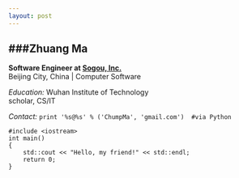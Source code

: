 ```yaml
---
layout: post
---
```


###Zhuang Ma  
---
**Software Engineer at [Sogou, Inc.](http://www.sogou.com)**  
Beijing City, China | Computer Software  
  
*Education:* Wuhan Institute of Technology  
scholar, CS/IT  

*Contact:* `print '%s@%s' % ('ChumpMa', 'gmail.com')  #via Python`
    
    #include <iostream>
    int main()
    {
    	std::cout << "Hello, my friend!" << std::endl;
    	return 0;
    }
